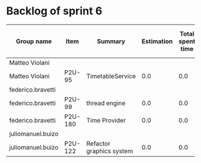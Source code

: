 
# Backlog of sprint 6
|Group name       |Item  |Summary                               |Estimation|Total spent time|Spent time|17 Feb 2025 00:00|18 Feb 2025 00:00|19 Feb 2025 00:00|20 Feb 2025 00:00|21 Feb 2025 00:00|22 Feb 2025 00:00|
|-----------------|------|--------------------------------------|----------|----------------|----------|-----------------|-----------------|-----------------|-----------------|-----------------|-----------------|
|Matteo Violani   |      |                                      |          |                |16.416666666666668|0.0              |0.0              |4.0              |0.0              |1.0              |0.0              |
|Matteo Violani   |P2U-95|TimetableService                      |0.0       |0.0             |16.416666666666668|                 |                 |4.0              |                 |1.0              |                 |
|federico.bravetti|      |                                      |          |                |19.666666666666668|0.0              |0.0              |1.0              |1.0              |0.0              |2.0              |
|federico.bravetti|P2U-99|thread engine                         |0.0       |0.0             |17.666666666666668|                 |                 |1.0              |1.0              |                 |                 |
|federico.bravetti|P2U-180|Time Provider                         |0.0       |0.0             |2.0       |                 |                 |                 |                 |                 |2.0              |
|juliomanuel.buizo|      |                                      |          |                |12.0      |2.0              |5.5              |0.0              |3.0              |1.5              |0.0              |
|juliomanuel.buizo|P2U-122|Refactor graphics system              |0.0       |0.0             |12.0      |2.0              |5.5              |                 |3.0              |1.5              |                 |
